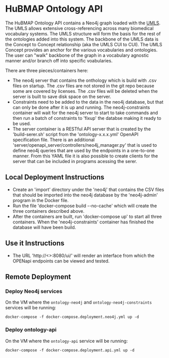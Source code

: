 # HuBMAP Ontology API

The HuBMAP Ontology API contains a Neo4j graph loaded with the [UMLS](https://www.nlm.nih.gov/research/umls/index.html).  The UMLS allows extensive cross-referencing across many biomedical vocabulary systems.  The UMLS structure will form the basis for the rest of the ontologies added into this system.  The backbone of the UMLS data is the Concept to Concept relationship (aka the UMLS CUI to CUI).  The UMLS Concept provides an anchor for the various vocabularies and ontologies.  The user can "walk" backbone of the graph in a vocabulary agnostic manner and/or branch off into specific voabularies.

There are three pieces/containers here:
* The neo4j server that contains the onthology which is build with .csv files on startup. The .csv files are not stored in the git repo because some are covered by licenses. The .csv files will be deleted when the server is built to save disk space on the server.
* Constraints need to be added to the data in the neo4j database, but that can only be done after it is up and running. The neo4j-constraints container will wait for the neo4j server to start to take commands and then run a batch of constraints to 'fixup' the databse making it ready to be used.
* The server container is a RESTful API server that is created by the 'build-serer.sh' script from the 'ontology-x.x.x.yml' OpenAPI specification file. There is an additional 'server/openapi_server/controllers/neo4j_manager.py' that is used to define neo4j queries that are used by the endpoints in a one-to-one manner. From this YAML file it is also possible to create clients for the server that can be included in programs acessing the serer.

## Local Deployment Instructions

* Create an 'import' directory under the 'neo4j' that contains the CSV files that should be imported into the neo4j database by the 'neo4j-admin' program in the Docker file.
* Run the file 'docker-compose build --no-cache' which will create the three containers described above.
* After the containers are built, run 'docker-compose up' to start all three containers. When the 'neo4j-constraints' container has finished the database will have been build.

## Use it Instructions

* The URL 'http://<<host>>:8080/ui/' will render an interface from which the OPENapi endpoints can be viewed and tested.

## Remote Deployment

### Deploy Neo4j services

On the VM where the `ontology-neo4j` and `ontology-neo4j-constraints` services will be running:

````
docker-compose -f docker-compose.deployment.neo4j.yml up -d
````

### Deploy ontology-api

On the VM where the `ontology-api` service will be running:

````
docker-compose -f docker-compose.deployment.api.yml up -d
````